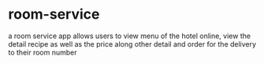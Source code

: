 # room-service
a room service app allows users to view menu of the hotel online, view the detail recipe as well as the price along other detail and order for the delivery to their room number 
